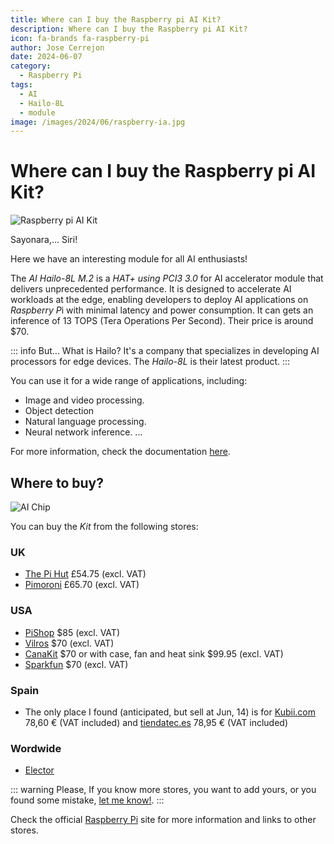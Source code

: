 ```yaml
---
title: Where can I buy the Raspberry pi AI Kit?
description: Where can I buy the Raspberry pi AI Kit?
icon: fa-brands fa-raspberry-pi
author: Jose Cerrejon
date: 2024-06-07
category:
  - Raspberry Pi
tags:
  - AI
  - Hailo-8L
  - module
image: /images/2024/06/raspberry-ia.jpg
---
```

# Where can I buy the Raspberry pi AI Kit?

![Raspberry pi AI Kit](/images/2024/06/raspberry-ia.jpg "Raspberry pi AI Kit (Worst background color in the World)")

Sayonara,... Siri!

Here we have an interesting module for all AI enthusiasts!

The *AI Hailo-8L M.2* is a *HAT+ using PCI3 3.0* for AI accelerator module that delivers unprecedented performance. It is designed to accelerate AI workloads at the edge, enabling developers to deploy AI applications on *Raspberry P*i with minimal latency and power consumption. It can gets an inference of 13 TOPS (Tera Operations Per Second). Their price is around $70.

::: info But... What is Hailo?
It's a company that specializes in developing AI processors for edge devices. The *Hailo-8L* is their latest product.
:::

You can use it for a wide range of applications, including:

* Image and video processing.
* Object detection
* Natural language processing.
* Neural network inference.
...

For more information, check the documentation [here](https://www.raspberrypi.com/documentation/accessories/ai-kit.html).

## Where to buy?

![AI Chip](/images/2024/06/ai-technology.jpg)

You can buy the *Kit* from the following stores:

### UK

* [The Pi Hut](https://thepihut.com/products/raspberry-pi-ai-kit?src=raspberrypi) £54.75 (excl. VAT)
* [Pimoroni](https://shop.pimoroni.com/products/raspberry-pi-ai-kit?variant=41880918130771) £65.70 (excl. VAT)

### USA

* [PiShop](https://www.pishop.us/product/raspberry-pi-ai-kit/?src=raspberrypi) $85 (excl. VAT)
* [Vilros](https://vilros.com/products/raspberry-pi-ai-kit?src=raspberrypi) $70 (excl. VAT)
* [CanaKit](https://www.canakit.com/raspberry-pi-ai-kit.html?cid=USD&src=raspberrypi) $70 or with case, fan and heat sink $99.95 (excl. VAT)
* [Sparkfun](https://www.sparkfun.com/products/25827) $70 (excl. VAT)

### Spain

* The only place I found (anticipated, but sell at Jun, 14) is for  [Kubii.com](https://www.kubii.com/es/raspberry-pi-5/4343-kit-ai-raspberry-pi-5056561803906.html) 78,60 € (VAT included) and [tiendatec.es](https://www.tiendatec.es/maker-zone/sensores/2297-raspberry-pi-ai-kit-acelerador-ia-hailo-8l-5056561803906.html)
78,95 € (VAT included)

### Wordwide

* [Elector](https://www.elektor.com/products/raspberry-pi-ai-kit)

::: warning
Please, If you know more stores, you want to add yours, or you found some mistake, [let me know!](mailto:ulysess@gmail.com).
:::

Check the official [Raspberry Pi](https://www.raspberrypi.com/products/ai-kit/) site for more information and links to other stores.
